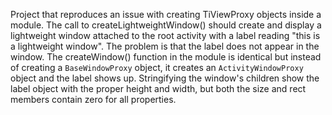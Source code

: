 Project that reproduces an issue with creating TiViewProxy objects inside a module.  The
call to createLightweightWindow() should create and display a lightweight window attached
to the root activity with a label reading "this is a lightweight window".  The problem is
that the label does not appear in the window.  The createWindow() function in the module
is identical but instead of creating a `BaseWindowProxy` object, it creates an
`ActivityWindowProxy` object and the label shows up.  Stringifying the window's children
show the label object with the proper height and width, but both the size and rect members
contain zero for all properties.
